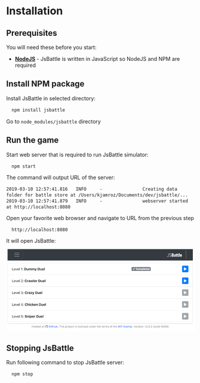 # Installation

## Prerequisites

You will need these before you start:

 - [**NodeJS**](https://nodejs.org/) - JsBattle is written in JavaScript so NodeJS and NPM are required


## Install NPM package

Install JsBattle in selected directory:

```bash
  npm install jsbattle
```

Go to `node_modules/jsbattle` directory

## Run the game

Start web server that is required to run JsBattle simulator:

```bash
  npm start
```

The command will output URL of the server:

```
2019-03-10 12:57:41.816   INFO     -               Creating data folder for battle store at /Users/kjamroz/Documents/dev/jsbattle/...
2019-03-10 12:57:41.879   INFO     -               webserver started at http://localhost:8080
```

Open your favorite web browser and navigate to URL from the previous step

```
  http://localhost:8080
```

It will open JsBattle:

![alt text](./img/challenges.png)

## Stopping JsBattle

Run following command to stop JsBattle server:
```bash
  npm stop
```
